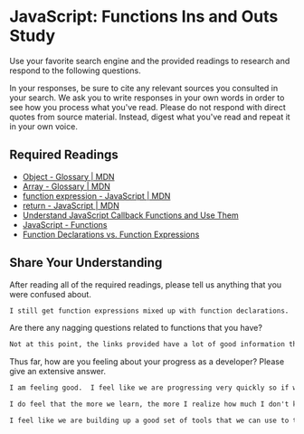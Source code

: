 # JavaScript: Functions Ins and Outs Study

Use your favorite search engine and the provided readings to research and
respond to the following questions.

In your responses, be sure to cite any relevant sources you consulted in your
search. We ask you to write responses in your own words in order to see how you
process what you've read. Please do not respond with direct quotes from source
material. Instead, digest what you've read and repeat it in your own voice.

## Required Readings

-   [Object - Glossary | MDN](https://developer.mozilla.org/en-US/docs/Glossary/Object)
-   [Array - Glossary | MDN](https://developer.mozilla.org/en-US/docs/Glossary/Array)
-   [function expression - JavaScript | MDN](https://developer.mozilla.org/en-US/docs/Web/JavaScript/Reference/Operators/function)
-   [return - JavaScript | MDN](https://developer.mozilla.org/en-US/docs/Web/JavaScript/Reference/Statements/return)
-   [Understand JavaScript Callback Functions and Use Them](http://javascriptissexy.com/understand-javascript-callback-functions-and-use-them)
-   [JavaScript - Functions](http://www.quirksmode.org/js/function.html)
-   [Function Declarations vs. Function Expressions](https://javascriptweblog.wordpress.com/2010/07/06/function-declarations-vs-function-expressions)

## Share Your Understanding

After reading all of the required readings, please tell us anything that you
were confused about.

```md
I still get function expressions mixed up with function declarations.  And I am still a little confused about using this with callback functions.
```

Are there any nagging questions related to functions that you have?

```md
Not at this point, the links provided have a lot of good information that I still need to absorb.
```

Thus far, how are you feeling about your progress as a developer? Please give an
extensive answer.

```md
I am feeling good.  I feel like we are progressing very quickly so if we keep this pace up I think we will have come a long way at the end of the 12 weeks.

I do feel that the more we learn, the more I realize how much I don't know about programming, but taking the advice of Chris and just focusing on what's in front of me helps.

I feel like we are building up a good set of tools that we can use to tackle the problems that are thrown at us.  I still struggle with being able to apply the tools to the real-world problems.  For example, with the Subway problem I wasn't sure how to structure the data before we started until I read the hint about using arrays for the lists of stations.  Initially I thought they might be keys in an object.  So hopefully the more real-world problems that we solve, the more easily I will be able to take those problems and convert them into structured data that we can work with using Javascript.
```
